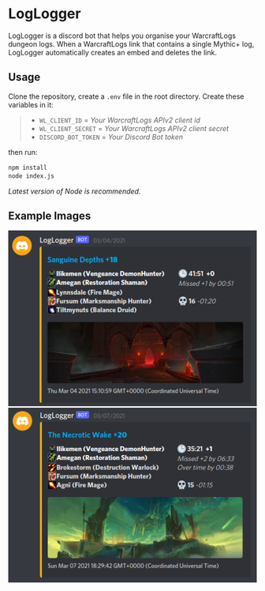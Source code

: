 # LogLogger

LogLogger is a discord bot that helps you organise your WarcraftLogs dungeon logs. When a WarcraftLogs link that contains a single Mythic+ log, LogLogger automatically creates an embed and deletes the link.

## Usage

Clone the repository, create a `.env` file in the root directory. Create these variables in it:

>- `WL_CLIENT_ID` = *Your WarcraftLogs APIv2 client id*
>- `WL_CLIENT_SECRET` = *Your WarcraftLogs APIv2 client secret*
>- `DISCORD_BOT_TOKEN` = *Your Discord Bot token*

then run:

```bash
npm install
node index.js
```

*Latest version of Node is recommended.*

## Example Images

![Image 1](/example_images/asset1.png)
![Image 1](/example_images/asset2.png)